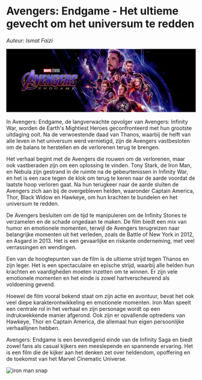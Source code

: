 # Avengers: Endgame - Het ultieme gevecht om het universum te redden
*Auteur: Ismat Faizi*

![Avengers Endgame](Images/new-banner.jpg)

In Avengers: Endgame, de langverwachte opvolger van Avengers: Infinity War, worden de Earth's Mightiest Heroes geconfronteerd met hun grootste uitdaging ooit. Na de verwoestende daad van Thanos, waarbij de helft van alle leven in het universum werd vernietigd, zijn de Avengers vastbesloten om de balans te herstellen en de verlorenen terug te brengen.

Het verhaal begint met de Avengers die rouwen om de verlorenen, maar ook vastberaden zijn om een oplossing te vinden. Tony Stark, de Iron Man, en Nebula zijn gestrand in de ruimte na de gebeurtenissen in Infinity War, en het is een race tegen de klok om terug te keren naar de aarde voordat de laatste hoop verloren gaat. Na hun terugkeer naar de aarde sluiten de Avengers zich aan bij de overgebleven helden, waaronder Captain America, Thor, Black Widow en Hawkeye, om hun krachten te bundelen en het universum te redden.

De Avengers besluiten om de tijd te manipuleren om de Infinity Stones te verzamelen en de schade ongedaan te maken. De film biedt een mix van humor en emotionele momenten, terwijl de Avengers terugreizen naar belangrijke momenten uit het verleden, zoals de Battle of New York in 2012, en Asgard in 2013. Het is een gevaarlijke en riskante onderneming, met veel verrassingen en wendingen.

Een van de hoogtepunten van de film is de ultieme strijd tegen Thanos en zijn leger. Het is een spectaculaire en epische strijd, waarbij alle helden hun krachten en vaardigheden moeten inzetten om te winnen. Er zijn vele emotionele momenten en het einde is zowel hartverscheurend als voldoening gevend.

Hoewel de film vooral bekend staat om zijn actie en avontuur, bevat het ook veel diepe karakterontwikkeling en emotionele momenten. Iron Man speelt een centrale rol in het verhaal en zijn personage wordt op een indrukwekkende manier afgerond. Ook zijn er opvallende optredens van Hawkeye, Thor en Captain America, die allemaal hun eigen persoonlijke verhaallijnen hebben.

Avengers: Endgame is een bevredigend einde van de Infinity Saga en biedt zowel fans als casual kijkers een meeslepende en spannende ervaring. Het is een film die de kijker aan het denken zet over heldendom, opoffering en de toekomst van het Marvel Cinematic Universe.

![iron man snap](Images/iron-man-snap.gif)